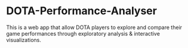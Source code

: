 # DOTA-Performance-Analyser
This is a web app that allow DOTA players to explore and compare their game performances through exploratory analysis &amp; interactive visualizations.
